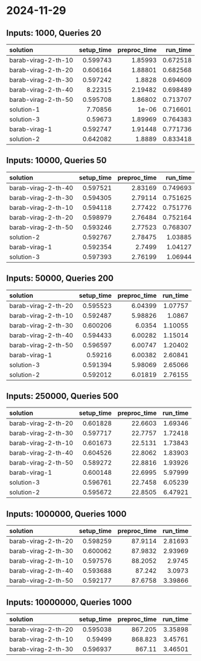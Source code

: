 # 2024-11-29

## Inputs: 1000, Queries 20

| solution            |   setup_time |   preproc_time |   run_time |
|:--------------------|-------------:|---------------:|-----------:|
| barab-virag-2-th-10 |     0.599743 |        1.85993 |   0.672518 |
| barab-virag-2-th-20 |     0.606164 |        1.88801 |   0.682568 |
| barab-virag-2-th-30 |     0.597242 |        1.8828  |   0.694609 |
| barab-virag-2-th-40 |     8.22315  |        2.19482 |   0.698489 |
| barab-virag-2-th-50 |     0.595708 |        1.86802 |   0.713707 |
| solution-1          |     7.70856  |        1e-06   |   0.716601 |
| solution-3          |     0.59673  |        1.89969 |   0.764383 |
| barab-virag-1       |     0.592747 |        1.91448 |   0.771736 |
| solution-2          |     0.642082 |        1.8889  |   0.833418 |

## Inputs: 10000, Queries 50

| solution            |   setup_time |   preproc_time |   run_time |
|:--------------------|-------------:|---------------:|-----------:|
| barab-virag-2-th-40 |     0.597521 |        2.83169 |   0.749693 |
| barab-virag-2-th-30 |     0.594305 |        2.79114 |   0.751625 |
| barab-virag-2-th-10 |     0.594118 |        2.77422 |   0.751776 |
| barab-virag-2-th-20 |     0.598979 |        2.76484 |   0.752164 |
| barab-virag-2-th-50 |     0.593246 |        2.77523 |   0.768307 |
| solution-2          |     0.592767 |        2.78475 |   1.03885  |
| barab-virag-1       |     0.592354 |        2.7499  |   1.04127  |
| solution-3          |     0.597393 |        2.76199 |   1.06944  |

## Inputs: 50000, Queries 200

| solution            |   setup_time |   preproc_time |   run_time |
|:--------------------|-------------:|---------------:|-----------:|
| barab-virag-2-th-20 |     0.595523 |        6.04399 |    1.07757 |
| barab-virag-2-th-10 |     0.592487 |        5.98826 |    1.0867  |
| barab-virag-2-th-30 |     0.600206 |        6.0354  |    1.10055 |
| barab-virag-2-th-40 |     0.594433 |        6.00282 |    1.15014 |
| barab-virag-2-th-50 |     0.596597 |        6.00747 |    1.20402 |
| barab-virag-1       |     0.59216  |        6.00382 |    2.60841 |
| solution-3          |     0.591394 |        5.98069 |    2.65066 |
| solution-2          |     0.592012 |        6.01819 |    2.76155 |

## Inputs: 250000, Queries 500

| solution            |   setup_time |   preproc_time |   run_time |
|:--------------------|-------------:|---------------:|-----------:|
| barab-virag-2-th-20 |     0.601828 |        22.6603 |    1.69346 |
| barab-virag-2-th-30 |     0.597717 |        22.7757 |    1.72418 |
| barab-virag-2-th-10 |     0.601673 |        22.5131 |    1.73843 |
| barab-virag-2-th-40 |     0.604526 |        22.8062 |    1.83903 |
| barab-virag-2-th-50 |     0.589272 |        22.8816 |    1.93926 |
| barab-virag-1       |     0.600148 |        22.6995 |    5.97999 |
| solution-3          |     0.596761 |        22.7458 |    6.05239 |
| solution-2          |     0.595672 |        22.8505 |    6.47921 |

## Inputs: 1000000, Queries 1000

| solution            |   setup_time |   preproc_time |   run_time |
|:--------------------|-------------:|---------------:|-----------:|
| barab-virag-2-th-20 |     0.598259 |        87.9114 |    2.81693 |
| barab-virag-2-th-30 |     0.600062 |        87.9832 |    2.93969 |
| barab-virag-2-th-10 |     0.597576 |        88.2052 |    2.9745  |
| barab-virag-2-th-40 |     0.593688 |        87.242  |    3.0973  |
| barab-virag-2-th-50 |     0.592177 |        87.6758 |    3.39866 |

## Inputs: 10000000, Queries 1000

| solution            |   setup_time |   preproc_time |   run_time |
|:--------------------|-------------:|---------------:|-----------:|
| barab-virag-2-th-20 |     0.595038 |        867.205 |    3.35898 |
| barab-virag-2-th-10 |     0.59499  |        868.823 |    3.45761 |
| barab-virag-2-th-30 |     0.596937 |        867.11  |    3.46501 |